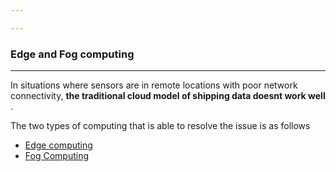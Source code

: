 ```yaml
---

---
```

### Edge and Fog computing
---
In situations where sensors are in remote locations with poor network connectivity, **the traditional cloud model of shipping data doesnt work well** .

The two types of computing that is able to resolve the issue is as follows 
- [Edge computing](Edge%20computing.md)
- [Fog Computing](Fog%20Computing.md)